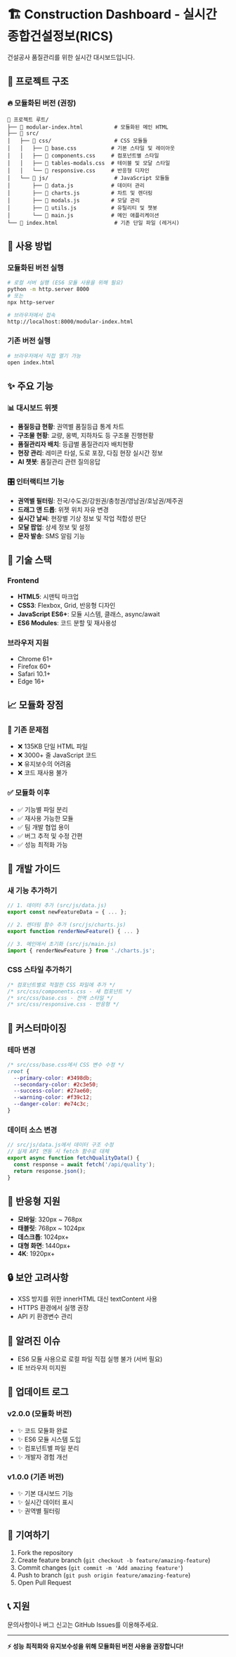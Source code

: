 # 🏗️ Construction Dashboard - 실시간 종합건설정보(RICS)

건설공사 품질관리를 위한 실시간 대시보드입니다.

## 📂 프로젝트 구조

### 🔥 모듈화된 버전 (권장)
```
📁 프로젝트 루트/
├── 📄 modular-index.html          # 모듈화된 메인 HTML
├── 📁 src/
│   ├── 📁 css/                    # CSS 모듈들
│   │   ├── 📄 base.css           # 기본 스타일 및 레이아웃
│   │   ├── 📄 components.css     # 컴포넌트별 스타일
│   │   ├── 📄 tables-modals.css  # 테이블 및 모달 스타일
│   │   └── 📄 responsive.css     # 반응형 디자인
│   └── 📁 js/                     # JavaScript 모듈들
│       ├── 📄 data.js            # 데이터 관리
│       ├── 📄 charts.js          # 차트 및 렌더링
│       ├── 📄 modals.js          # 모달 관리
│       ├── 📄 utils.js           # 유틸리티 및 챗봇
│       └── 📄 main.js            # 메인 애플리케이션
└── 📄 index.html                  # 기존 단일 파일 (레거시)
```

## 🚀 사용 방법

### 모듈화된 버전 실행
```bash
# 로컬 서버 실행 (ES6 모듈 사용을 위해 필요)
python -m http.server 8000
# 또는
npx http-server

# 브라우저에서 접속
http://localhost:8000/modular-index.html
```

### 기존 버전 실행
```bash
# 브라우저에서 직접 열기 가능
open index.html
```

## ✨ 주요 기능

### 📊 대시보드 위젯
- **품질등급 현황**: 권역별 품질등급 통계 차트
- **구조물 현황**: 교량, 옹벽, 지하차도 등 구조물 진행현황
- **품질관리자 배치**: 등급별 품질관리자 배치현황
- **현장 관리**: 레미콘 타설, 도로 포장, 다짐 현장 실시간 정보
- **AI 챗봇**: 품질관리 관련 질의응답

### 🎛️ 인터랙티브 기능
- **권역별 필터링**: 전국/수도권/강원권/충청권/영남권/호남권/제주권
- **드래그 앤 드롭**: 위젯 위치 자유 변경
- **실시간 날씨**: 현장별 기상 정보 및 작업 적합성 판단
- **모달 팝업**: 상세 정보 및 설정
- **문자 발송**: SMS 알림 기능

## 🔧 기술 스택

### Frontend
- **HTML5**: 시맨틱 마크업
- **CSS3**: Flexbox, Grid, 반응형 디자인
- **JavaScript ES6+**: 모듈 시스템, 클래스, async/await
- **ES6 Modules**: 코드 분할 및 재사용성

### 브라우저 지원
- Chrome 61+
- Firefox 60+
- Safari 10.1+
- Edge 16+

## 📈 모듈화 장점

### 🎯 기존 문제점
- ❌ 135KB 단일 HTML 파일
- ❌ 3000+ 줄 JavaScript 코드
- ❌ 유지보수의 어려움
- ❌ 코드 재사용 불가

### ✅ 모듈화 이후
- ✅ 기능별 파일 분리
- ✅ 재사용 가능한 모듈
- ✅ 팀 개발 협업 용이
- ✅ 버그 추적 및 수정 간편
- ✅ 성능 최적화 가능

## 🚧 개발 가이드

### 새 기능 추가하기
```javascript
// 1. 데이터 추가 (src/js/data.js)
export const newFeatureData = { ... };

// 2. 렌더링 함수 추가 (src/js/charts.js)
export function renderNewFeature() { ... }

// 3. 메인에서 초기화 (src/js/main.js)
import { renderNewFeature } from './charts.js';
```

### CSS 스타일 추가하기
```css
/* 컴포넌트별로 적절한 CSS 파일에 추가 */
/* src/css/components.css - 새 컴포넌트 */
/* src/css/base.css - 전역 스타일 */
/* src/css/responsive.css - 반응형 */
```

## 🎨 커스터마이징

### 테마 변경
```css
/* src/css/base.css에서 CSS 변수 수정 */
:root {
  --primary-color: #3498db;
  --secondary-color: #2c3e50;
  --success-color: #27ae60;
  --warning-color: #f39c12;
  --danger-color: #e74c3c;
}
```

### 데이터 소스 변경
```javascript
// src/js/data.js에서 데이터 구조 수정
// 실제 API 연동 시 fetch 함수로 대체
export async function fetchQualityData() {
  const response = await fetch('/api/quality');
  return response.json();
}
```

## 📱 반응형 지원

- **모바일**: 320px ~ 768px
- **태블릿**: 768px ~ 1024px  
- **데스크톱**: 1024px+
- **대형 화면**: 1440px+
- **4K**: 1920px+

## 🔒 보안 고려사항

- XSS 방지를 위한 innerHTML 대신 textContent 사용
- HTTPS 환경에서 실행 권장
- API 키 환경변수 관리

## 🐛 알려진 이슈

- ES6 모듈 사용으로 로컬 파일 직접 실행 불가 (서버 필요)
- IE 브라우저 미지원

## 📝 업데이트 로그

### v2.0.0 (모듈화 버전)
- ✨ 코드 모듈화 완료
- ✨ ES6 모듈 시스템 도입
- ✨ 컴포넌트별 파일 분리
- ✨ 개발자 경험 개선

### v1.0.0 (기존 버전)
- ✨ 기본 대시보드 기능
- ✨ 실시간 데이터 표시
- ✨ 권역별 필터링

## 👥 기여하기

1. Fork the repository
2. Create feature branch (`git checkout -b feature/amazing-feature`)
3. Commit changes (`git commit -m 'Add amazing feature'`)
4. Push to branch (`git push origin feature/amazing-feature`)
5. Open Pull Request

## 📞 지원

문의사항이나 버그 신고는 GitHub Issues를 이용해주세요.

---

**⚡ 성능 최적화와 유지보수성을 위해 모듈화된 버전 사용을 권장합니다!**
